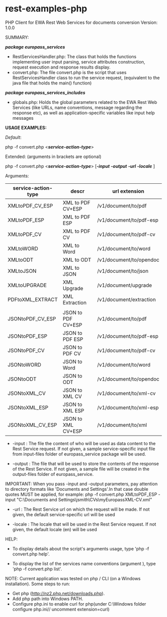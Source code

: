 rest-examples-php
=================

PHP Client for EWA Rest Web Services for documents conversion 
Version: 1.0.0

SUMMARY:

**_package europass_services_**
 - RestServicesHandler.php: The class that holds the functions implementing user input parsing, service attributes construction, 
 request execution and response results display. 
 - convert.php: The file convert.php is the script that uses RestServicesHandler class to run the service request,
 (equivalent to the java file that holds the main() function) 

**_package europass_services_includes_**
 - globals.php: Holds the global parameters related to the EWA Rest Web Services 
 (like URLs, name conventions, message regarding the response etc), as well as 
 application-specific variables like input help messages 

**USAGE EXAMPLES:**

_Default_:

php -f convert.php <**_service-action-type_**>

Extended: (arguments in brackets are optional)

php -f convert.php <**_service-action-type_**> [**_-input_** <input-file>  **_-output_** <output-file>  **_-url_** <service-url> **_-locale_** <provided-locale>]


Arguments:

<service-action-type>

service-action-type | descr | url extension | 
--- | --- | --- | 
XMLtoPDF_CV_ESP  | XML to PDF CV+ESP | /v1/document/to/pdf |
XMLtoPDF_ESP   | XML to PDF ESP | /v1/document/to/pdf-esp |
XMLtoPDF_CV   | XML to PDF CV | /v1/document/to/pdf-cv | 
XMLtoWORD   | XML to Word | /v1/document/to/word |
XMLtoODT   | XML to ODT | /v1/document/to/opendoc | 
XMLtoJSON   | XML to JSON | /v1/document/to/json |
XMLtoUPGRADE   | XML Upgrade | /v1/document/upgrade |
PDFtoXML_EXTRACT   | XML Extraction | /v1/document/extraction | 
|  |  |  | 
JSONtoPDF_CV_ESP  | JSON to PDF CV+ESP | /v1/document/to/pdf |
JSONtoPDF_ESP  | JSON to PDF ESP | /v1/document/to/pdf-esp |
JSONtoPDF_CV  | JSON to PDF CV | /v1/document/to/pdf-cv | 
JSONtoWORD  | JSON to Word | /v1/document/to/word |
JSONtoODT  | JSON to ODT | /v1/document/to/opendoc | 
JSONtoXML_CV  | JSON to XML CV | /v1/document/to/xml-cv |
JSONtoXML_ESP  | JSON to XML ESP | /v1/document/to/xml-esp |
JSONtoXML_CV_ESP  | JSON to XML CV+ESP | /v1/document/to/xml |


- -input <input-file>: The file the content of who will be used as data content to the Rest Service request. 
    If not given, a sample service-specific input file from input-files folder of europass_service package 
    will be used.
    
- -output <output-file>: The file that will be used to store the contents of the response of the Rest Service. 
    If not given, a sample file will be created in the output-files folder of europass_service.
    
IMPORTANT:
When you pass -input and -output parameters, pay attention to directory formats like 
'Documents and Settings'.In that case double quotes MUST be applied, for example:
php -f convert.php XMLtoPDF_ESP -input "C:\Documents and Settings\jsmith\CVs\myEuropassXML-CV.xml"

- -url <service-url>: The Rest Service url on which the request will be made. 
    If not given, the default service-specific url will be used

- -locale <provided-locale>: The locale that will be used in the Rest Service request. 
    If not given, the default locale (en) will be used

HELP:
- To display details about the script's arguments usage, type 'php -f convert.php <any-action> help'.
    
- To display the list of the services name conventions (argument <service>), 
    type 'php -f convert.php <any-action> list'.
    
NOTE:
Current application was tested on php / CLI (on a Windows installation). Some steps to run:
- Get php (http://nz2.php.net/downloads.php).
- Add php path into Windows PATH. 
- Configure php.ini to enable curl for php(under C:\Windows folder configure php.ini// uncomment extension=curl)
